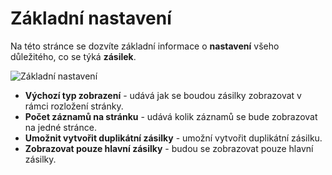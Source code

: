 ﻿---
sidebar_position: 1
---

# Základní nastavení

Na této stránce se dozvíte základní informace o **nastavení** všeho důležitého, co se týká **zásilek**.

![Základní nastavení](/img/settings/packages/package-settings.png)


- **Výchozí typ zobrazení** - udává jak se boudou zásilky zobrazovat v rámci rozložení stránky.
- **Počet záznamů na stránku** - udává kolik záznamů se bude zobrazovat na jedné stránce.
- **Umožnit vytvořit duplikátní zásilky** - umožní vytvořit duplikátní zásilku.
- **Zobrazovat pouze hlavní zásilky** - budou se zobrazovat pouze hlavní zásilky.
    
